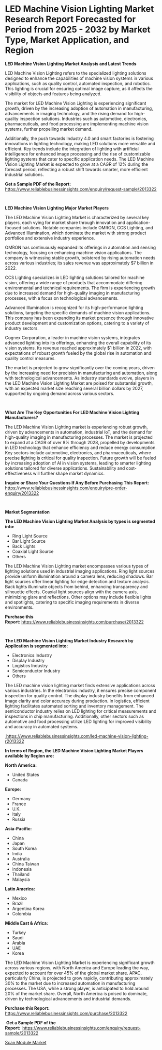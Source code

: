 <p><h1>LED Machine Vision Lighting Market Research Report Forecasted for Period from 2025 -  2032 by Market Type, Market Application, and Region</h1></p><p><strong>LED Machine Vision Lighting Market Analysis and Latest Trends</strong></p>
<p><p>LED Machine Vision Lighting refers to the specialized lighting solutions designed to enhance the capabilities of machine vision systems in various applications, such as quality control, automated inspection, and robotics. This lighting is crucial for ensuring optimal image capture, as it affects the visibility of objects and features being analyzed. </p><p>The market for LED Machine Vision Lighting is experiencing significant growth, driven by the increasing adoption of automation in manufacturing, advancements in imaging technology, and the rising demand for high-quality inspection solutions. Industries such as automotive, electronics, pharmaceuticals, and food processing are implementing machine vision systems, further propelling market demand. </p><p>Additionally, the push towards Industry 4.0 and smart factories is fostering innovations in lighting technology, making LED solutions more versatile and efficient. Key trends include the integration of lighting with artificial intelligence for enhanced image processing and the rise of customizable lighting systems that cater to specific application needs. The LED Machine Vision Lighting Market is expected to grow at a CAGR of 12% during the forecast period, reflecting a robust shift towards smarter, more efficient industrial solutions.</p></p>
<p><strong>Get a Sample PDF of the Report:&nbsp;</strong> <a href="https://www.reliablebusinessinsights.com/enquiry/request-sample/2013322?utm_campaign=2446&utm_medium=2&utm_source=Github&utm_content=ia&utm_term=06042025&utm_id=led-machine-vision-lighting">https://www.reliablebusinessinsights.com/enquiry/request-sample/2013322</a></p>
<p>&nbsp;</p>
<p><strong>LED Machine Vision Lighting Major Market Players</strong></p>
<p><p>The LED Machine Vision Lighting Market is characterized by several key players, each vying for market share through innovation and application-focused solutions. Notable companies include OMRON, CCS Lighting, and Advanced Illumination, which dominate the market with strong product portfolios and extensive industry experience.</p><p>OMRON has continuously expanded its offerings in automation and sensing technology, focusing on enhancing machine vision applications. The company is witnessing stable growth, bolstered by rising automation needs across various industries; its sales revenue was approximately $7 billion in 2022. </p><p>CCS Lighting specializes in LED lighting solutions tailored for machine vision, offering a wide range of products that accommodate differing environmental and technical requirements. The firm is experiencing growth due to increased demand for high-quality imaging in manufacturing processes, with a focus on technological advancements.</p><p>Advanced Illumination is recognized for its high-performance lighting solutions, targeting the specific demands of machine vision applications. This company has been expanding its market presence through innovative product development and customization options, catering to a variety of industry sectors.</p><p>Cognex Corporation, a leader in machine vision systems, integrates advanced lighting into its offerings, enhancing the overall capability of its vision systems. Its revenue reached approximately $1 billion in 2022, with expectations of robust growth fueled by the global rise in automation and quality control measures.</p><p>The market is projected to grow significantly over the coming years, driven by the increasing need for precision in manufacturing and automation, along with technological advancements. As industry standards evolve, players in the LED Machine Vision Lighting Market are poised for substantial growth, with an expected market size reaching several billion dollars by 2027, supported by ongoing demand across various sectors.</p></p>
<p>&nbsp;</p>
<p><strong>What Are The Key Opportunities For LED Machine Vision Lighting Manufacturers?</strong></p>
<p><p>The LED Machine Vision Lighting market is experiencing robust growth, driven by advancements in automation, industrial IoT, and the demand for high-quality imaging in manufacturing processes. The market is projected to expand at a CAGR of over 8% through 2028, propelled by developments in LED technology that enhance efficiency and reduce energy consumption. Key sectors include automotive, electronics, and pharmaceuticals, where precise lighting is critical for quality inspection. Future growth will be fueled by increasing adoption of AI in vision systems, leading to smarter lighting solutions tailored for diverse applications. Sustainability and cost-effectiveness will further shape market dynamics.</p></p>
<p><strong>Inquire or Share Your Questions If Any Before Purchasing This Report:</strong> <a href="https://www.reliablebusinessinsights.com/enquiry/pre-order-enquiry/2013322?utm_campaign=2446&utm_medium=2&utm_source=Github&utm_content=ia&utm_term=06042025&utm_id=led-machine-vision-lighting">https://www.reliablebusinessinsights.com/enquiry/pre-order-enquiry/2013322</a></p>
<p>&nbsp;</p>
<p><strong>Market Segmentation</strong></p>
<p><strong>The LED Machine Vision Lighting Market Analysis by types is segmented into:</strong></p>
<p><ul><li>Ring Light Source</li><li>Bar Light Source</li><li>Back Lights</li><li>Coaxial Light Source</li><li>Others</li></ul></p>
<p><p>The LED Machine Vision Lighting market encompasses various types of lighting solutions used in industrial imaging applications. Ring light sources provide uniform illumination around a camera lens, reducing shadows. Bar light sources offer linear lighting for edge detection and texture analysis. Back lights illuminate objects from behind, enhancing transparency and silhouette effects. Coaxial light sources align with the camera axis, minimizing glare and reflections. Other options may include flexible lights and spotlights, catering to specific imaging requirements in diverse environments.</p></p>
<p><strong>Purchase this Report:&nbsp;</strong><a href="https://www.reliablebusinessinsights.com/purchase/2013322?utm_campaign=2446&utm_medium=2&utm_source=Github&utm_content=ia&utm_term=06042025&utm_id=led-machine-vision-lighting">https://www.reliablebusinessinsights.com/purchase/2013322</a></p>
<p>&nbsp;</p>
<p><strong>The LED Machine Vision Lighting Market Industry Research by Application is segmented into:</strong></p>
<p><ul><li>Electronics Industry</li><li>Display Industry</li><li>Logistics Industry</li><li>Semiconductor Industry</li><li>Others</li></ul></p>
<p><p>The LED machine vision lighting market finds extensive applications across various industries. In the electronics industry, it ensures precise component inspection for quality control. The display industry benefits from enhanced image clarity and color accuracy during production. In logistics, efficient lighting facilitates automated sorting and inventory management. The semiconductor industry relies on LED lighting for critical measurements and inspections in chip manufacturing. Additionally, other sectors such as automotive and food processing utilize LED lighting for improved visibility and accuracy in automated systems.</p></p>
<p><a href="https://www.reliablebusinessinsights.com/led-machine-vision-lighting-r2013322?utm_campaign=2446&utm_medium=2&utm_source=Github&utm_content=ia&utm_term=06042025&utm_id=led-machine-vision-lighting">&nbsp;https://www.reliablebusinessinsights.com/led-machine-vision-lighting-r2013322</a></p>
<p><strong>In terms of Region, the LED Machine Vision Lighting Market Players available by Region are:</strong></p>
<p>
    <p> <strong> North America: </strong>
        <ul>
            <li>United States</li>
            <li>Canada</li>
        </ul>
        </p> 
    <p> <strong> Europe: </strong>
        <ul>
            <li>Germany</li>
            <li>France</li>
            <li>U.K.</li>
            <li>Italy</li>
            <li>Russia</li>
        </ul>
        </p> 
    <p> <strong> Asia-Pacific: </strong>
        <ul>
            <li>China</li>
            <li>Japan</li>
            <li>South Korea</li>
            <li>India</li>
            <li>Australia</li>
            <li>China Taiwan</li>
            <li>Indonesia</li>
            <li>Thailand</li>
            <li>Malaysia</li>
        </ul>
        </p> 
    <p> <strong> Latin America: </strong>
        <ul>
            <li>Mexico</li>
            <li>Brazil</li>
            <li>Argentina Korea</li>
            <li>Colombia</li>
        </ul>
        </p> 
    <p> <strong> Middle East & Africa: </strong>
        <ul>
            <li>Turkey</li>
            <li>Saudi</li>
            <li>Arabia</li>
            <li>UAE</li>
            <li>Korea</li>
        </ul>
    </p>
    </p>
<p><p>The LED Machine Vision Lighting Market is experiencing significant growth across various regions, with North America and Europe leading the way, expected to account for over 45% of the global market share. APAC, particularly China, is projected to grow rapidly, contributing approximately 30% to the market due to increased automation in manufacturing processes. The USA, while a strong player, is anticipated to hold around 20% of the market share. Overall, North America is poised to dominate, driven by technological advancements and industrial demands.</p></p>
<p><strong>Purchase this Report: </strong><a href="https://www.reliablebusinessinsights.com/purchase/2013322?utm_campaign=2446&utm_medium=2&utm_source=Github&utm_content=ia&utm_term=06042025&utm_id=led-machine-vision-lighting">https://www.reliablebusinessinsights.com/purchase/2013322</a></p>
<p>&nbsp;<strong>Get a Sample PDF of the Report:&nbsp;&nbsp;</strong><a href="https://www.reliablebusinessinsights.com/enquiry/request-sample/2013322?utm_campaign=2446&utm_medium=2&utm_source=Github&utm_content=ia&utm_term=06042025&utm_id=led-machine-vision-lighting">https://www.reliablebusinessinsights.com/enquiry/request-sample/2013322</a></p>
<p><strong></strong></p>
<p><p><a href="https://github.com/triattwood9919/Market-Research-Report-List-1/blob/main/scan-module-market.md?utm_campaign=2446&utm_medium=2&utm_source=Github&utm_content=ia&utm_term=06042025&utm_id=led-machine-vision-lighting">Scan Module Market</a></p></p>
